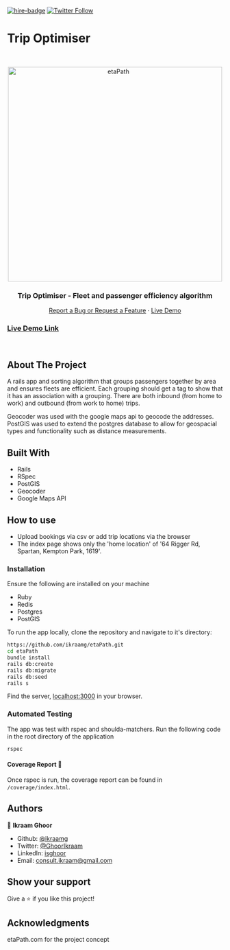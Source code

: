 <!-- [![Contributors][contributors-shield]][contributors-url][![Forks][forks-shield]][forks-url][![Stargazers][stars-shield]][stars-url][![Issues][issues-shield]][issues-url] -->
[![hire-badge](https://img.shields.io/badge/Consult%20/%20Hire%20Ikraam-Click%20to%20Contact-brightgreen)](mailto:consult.ikraam@gmail.com) [![Twitter Follow](https://img.shields.io/twitter/follow/GhoorIkraam?label=Follow%20Ikraam%20on%20Twitter&style=social)](https://twitter.com/GhoorIkraam)

# Trip Optimiser
<!-- PROJECT LOGO -->

<br />
<p align="center">
  <a href="https://github.com/ikraamg/etaPath.git">
    <p align="center"> <img src="https://user-images.githubusercontent.com/34813339/97208673-13507180-17c4-11eb-918e-7360436c48bd.png" alt="etaPath" height="500">
    </p>
  </a>

  <h3 align="center">Trip Optimiser - Fleet and passenger efficiency algorithm </h3>

  <p align="center">
    <a href="https://github.com/ikraamg/etaPath/issues">Report a Bug or Request a Feature</a>
    ·
    <a href="https://tech-favourites.herokuapp.com/home">Live Demo</a>
  </p>
</p>

<!-- Live Link  -->

### [Live Demo Link](https://tech-favourites.herokuapp.com/home)

<br>
<!-- ABOUT THE PROJECT -->

## About The Project

A rails app and sorting algorithm that groups passengers together by area and ensures fleets are efficient. Each grouping should get a tag to show that it has an association with a grouping. There are both inbound (from home to work) and outbound (from work to home) trips.

Geocoder was used with the google maps api to geocode the addresses.
PostGIS was used to extend the postgres database to allow for geospacial types and functionality such as distance measurements.

<!-- CONTROL'S -->
## Built With

- Rails
- RSpec
- PostGIS
- Geocoder
- Google Maps API

## How to use

- Upload bookings via csv or add trip locations via the browser
- The index page shows only the 'home location' of '64 Rigger Rd, Spartan, Kempton Park, 1619'.

### Installation

Ensure the following are installed on your machine

- Ruby
- Redis
- Postgres
- PostGIS

To run the app locally, clone the repository and navigate to it's directory:

```bash
https://github.com/ikraamg/etaPath.git
cd etaPath
bundle install
rails db:create
rails db:migrate
rails db:seed
rails s
```

Find the server, [localhost:3000](http://localhost:3000) in your browser.

### Automated Testing

The app was test with rspec and shoulda-matchers. Run the following code in the root directory of the application

```bash
rspec
```

#### Coverage Report 🧪

Once rspec is run, the coverage report can be found in `/coverage/index.html`.

<!-- CONTACT -->

## Authors

👤 **Ikraam Ghoor**

- Github: [@ikraamg](https://github.com/ikraamg)
- Twitter: [@GhoorIkraam](https://twitter.com/GhoorIkraam)
- LinkedIn: [isghoor](https://linkedin.com/isghoor)
- Email: [consult.ikraam@gmail.com](mailto:consult.ikraam@gmail.com)

## Show your support

Give a ⭐️ if you like this project!

## Acknowledgments

etaPath.com for the project concept

<!-- MARKDOWN LINKS & IMAGES -->
<!-- https://www.markdownguide.org/basic-syntax/#reference-style-links -->

[contributors-shield]: https://img.shields.io/github/contributors/ikraamg/etaPath.svg?style=flat-square
[contributors-url]: https://github.com/ikraamg/etaPath/graphs/contributors
[forks-shield]: https://img.shields.io/github/forks/ikraamg/etaPath.svg?style=flat-square
[forks-url]: https://github.com/ikraamg/etaPath/network/members
[stars-shield]: https://img.shields.io/github/stars/ikraamg/etaPath.svg?style=flat-square
[stars-url]: https://github.com/ikraamg/etaPath/stargazers
[issues-shield]: https://img.shields.io/github/issues/ikraamg/etaPath.svg?style=flat-square
[issues-url]: https://github.com/ikraamg/etaPath/issues
